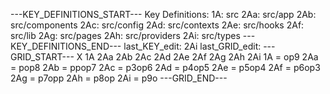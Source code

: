 ---KEY_DEFINITIONS_START---
Key Definitions:
1A: src
2Aa: src/app
2Ab: src/components
2Ac: src/config
2Ad: src/contexts
2Ae: src/hooks
2Af: src/lib
2Ag: src/pages
2Ah: src/providers
2Ai: src/types
---KEY_DEFINITIONS_END---
last_KEY_edit: 2Ai
last_GRID_edit: 
---GRID_START---
X 1A 2Aa 2Ab 2Ac 2Ad 2Ae 2Af 2Ag 2Ah 2Ai
1A = op9
2Aa = pop8
2Ab = ppop7
2Ac = p3op6
2Ad = p4op5
2Ae = p5op4
2Af = p6op3
2Ag = p7opp
2Ah = p8op
2Ai = p9o
---GRID_END---
